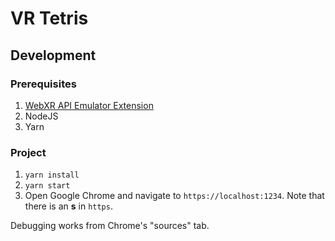 # VR Tetris

## Development

### Prerequisites

1. [WebXR API Emulator Extension](https://chrome.google.com/webstore/detail/webxr-api-emulator/mjddjgeghkdijejnciaefnkjmkafnnje)
2. NodeJS
3. Yarn



### Project

1. `yarn install`
2. `yarn start`
3. Open Google Chrome and navigate to `https://localhost:1234`. Note that there is an **s** in `https`.

Debugging works from Chrome's "sources" tab.